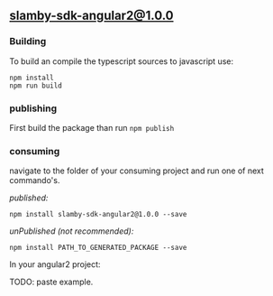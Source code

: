 ## slamby-sdk-angular2@1.0.0

### Building

To build an compile the typescript sources to javascript use:
```
npm install
npm run build
```

### publishing

First build the package than run ```npm publish```

### consuming

navigate to the folder of your consuming project and run one of next commando's.

_published:_

```
npm install slamby-sdk-angular2@1.0.0 --save
```

_unPublished (not recommended):_

```
npm install PATH_TO_GENERATED_PACKAGE --save
```

In your angular2 project:

TODO: paste example.
